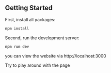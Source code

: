 ## Getting Started

First, install all packages:

```bash
npm install
```

Second, run the development server:

```bash
npm run dev
```

you can view the website via http://localhost:3000

Try to play around with the page

